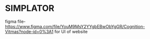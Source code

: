 # SIMPLATOR

figma file- https://www.figma.com/file/YouM9MsY2YYgbEBwObYgGR/Cognition-Vitmas?node-id=0%3A1 for UI of website
